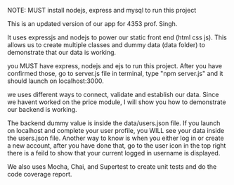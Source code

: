 NOTE: MUST install nodejs, express and mysql to run this project

This is an updated version of our app for 4353 prof. Singh. 

It uses expressjs and nodejs to power our static front end (html css js). 
This allows us to create multiple classes and dummy data (data folder) to demonstrate that our data is working.

you MUST have express, nodejs and ejs to run this project.
After you have confirmed those, go to server.js file in terminal, type "npm server.js" and it should launch on localhost:3000.

we uses different ways to connect, validate and establish our data. Since we havent worked on the price module, I will show you how 
to demonstrate our backend is working. 

The backend dummy value is inside the data/users.json file. If you launch on localhost and complete your user profile, you WILL see your data
inside the users.json file. 
Another way to know is when you either log in or create a new account, after you have done that, go to the user icon in the top right
there is a feild to show that your current logged in username is displayed.

We also uses Mocha, Chai, and Supertest to create unit tests and do the code coverage report. 
